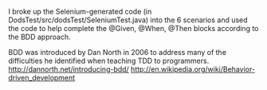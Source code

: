 I broke up the Selenium-generated code (in DodsTest/src/dodsTest/SeleniumTest.java) into the 6 scenarios 
and used the code to help complete the @Given, @When, @Then blocks according to the BDD approach.


BDD was introduced by Dan North in 2006 to address many of the difficulties he identified when teaching TDD to programmers.
http://dannorth.net/introducing-bdd/
http://en.wikipedia.org/wiki/Behavior-driven_development



